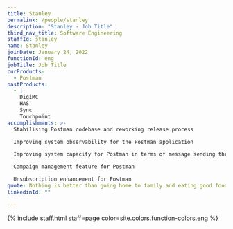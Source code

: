 ```yaml
---
title: Stanley
permalink: /people/stanley
description: "Stanley - Job Title"
third_nav_title: Software Engineering
staffId: stanley
name: Stanley
joinDate: January 24, 2022
functionId: eng
jobTitle: Job Title
curProducts:
  - Postman
pastProducts:
  - |-
    DigiMC
    HAS
    Sync
    Touchpoint
accomplishments: >-
  Stabilising Postman codebase and reworking release process

  Improving system observability for the Postman application

  Improving system capacity for Postman in terms of message sending throughput, callback load handling, and report generation

  Campaign management feature for Postman

  Unsubscription enhancement for Postman
quote: Nothing is better than going home to family and eating good food and relaxing
linkedinId: ""

---
```


{% include staff.html staff=page color=site.colors.function-colors.eng %}
